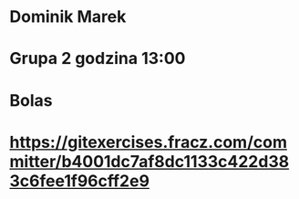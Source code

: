 # Dominik Marek
# Grupa 2 godzina 13:00
# Bolas
# https://gitexercises.fracz.com/committer/b4001dc7af8dc1133c422d383c6fee1f96cff2e9